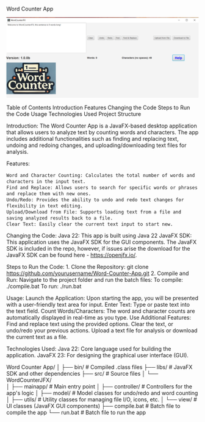 Word Counter App

![Word-Counter-App-JFX](AppImage.png)

 Table of Contents
 Introduction
 Features
 Changing the Code
 Steps to Run the Code
 Usage
 Technologies Used
 Project Structure

Introduction:
	The Word Counter App is a JavaFX-based desktop application that allows users to analyze text by counting words and characters.
	The app includes additional functionalities such as finding and replacing text, undoing and redoing changes, and uploading/downloading text files for analysis.
	
Features:
	
	Word and Character Counting: Calculates the total number of words and characters in the input text.
	Find and Replace: Allows users to search for specific words or phrases and replace them with new ones.
	Undo/Redo: Provides the ability to undo and redo text changes for flexibility in text editing.
	Upload/Download from File: Supports loading text from a file and saving analyzed results back to a file.
	Clear Text: Easily clear the current text input to start new.
	
Changing the Code:
	Java 22: This app is built using Java 22
	JavaFX SDK: This application uses the JavaFX SDK for the GUI components. The JavaFX SDK is included in the repo, however, if issues arise the download for the JavaFX SDK can be found here - https://openjfx.io/.
	
Steps to Run the Code:
	1. Clone the Repository: git clone https://github.com/yourusername/Word-Counter-App.git
	2. Compile and Run:
		Navigate to the project folder and run the batch files:
			To compile: ./compile.bat
			To run: ./run.bat
	
Usage:
	Launch the Application: Upon starting the app, you will be presented with a user-friendly text area for input.
	Enter Text: Type or paste text into the text field.
	Count Words/Characters: The word and character counts are automatically displayed in real-time as you type.
	Use Additional Features:
		Find and replace text using the provided options.
		Clear the text, or undo/redo your previous actions.
		Upload a text file for analysis or download the current text as a file.

Technologies Used:
	Java 22: Core language used for building the application.
	JavaFX 23: For designing the graphical user interface (GUI).
	
Word Counter App/
│
├── bin/                            # Compiled .class files
├── libs/                           # JavaFX SDK and other dependencies
├── src/                            # Source files
│   └── WordCounterJFX/             
│       ├── mainapp/                # Main entry point
│       ├── controller/             # Controllers for the app's logic
│       ├── model/                  # Model classes for undo/redo and word counting
│       ├── utils/                  # Utility classes for managing file I/O, icons, etc.
│       └── view/                   # UI classes (JavaFX GUI components)
├── compile.bat                     # Batch file to compile the app
└── run.bat                         # Batch file to run the app